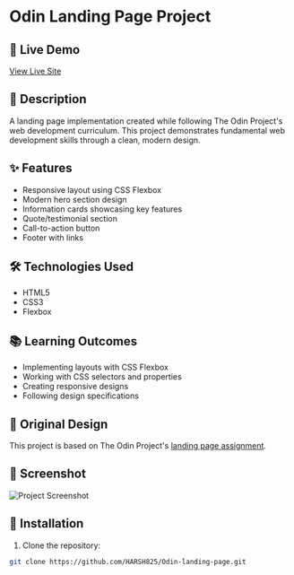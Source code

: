 # Odin Landing Page Project

## 🚀 Live Demo
[View Live Site](https://harsh825.github.io/Odin-landing-page/)

## 📝 Description
A landing page implementation created while following The Odin Project's web development curriculum. This project demonstrates fundamental web development skills through a clean, modern design.

## ✨ Features
- Responsive layout using CSS Flexbox
- Modern hero section design
- Information cards showcasing key features
- Quote/testimonial section
- Call-to-action button
- Footer with links

## 🛠️ Technologies Used
- HTML5
- CSS3
- Flexbox

## 📚 Learning Outcomes
- Implementing layouts with CSS Flexbox
- Working with CSS selectors and properties
- Creating responsive designs
- Following design specifications

## 🎯 Original Design
This project is based on The Odin Project's [landing page assignment](https://www.theodinproject.com/lessons/foundations-landing-page).

## 📸 Screenshot
![Project Screenshot](path-to-your-screenshot.png)

## 🚀 Installation
1. Clone the repository:
```bash
git clone https://github.com/HARSH825/Odin-landing-page.git

